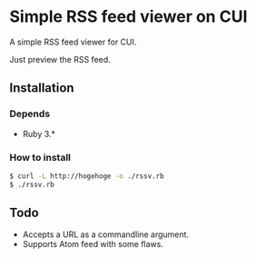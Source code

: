 Simple RSS feed viewer on CUI
=============================

A simple RSS feed viewer for CUI.

Just preview the RSS feed.



## Installation
### Depends
- Ruby 3.*


### How to install
```sh
$ curl -L http://hogehoge -o ./rssv.rb
$ ./rssv.rb
```



## Todo
- Accepts a URL as a commandline argument.
- Supports Atom feed with some flaws.


